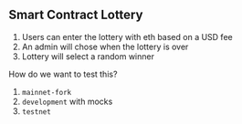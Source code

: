 ## Smart Contract Lottery 

1. Users can enter the lottery with eth based on a USD fee
2. An admin will chose when the lottery is over
3. Lottery will select a random winner


How do we want to test this?
1. `mainnet-fork`
2. `development` with mocks
3. `testnet`

